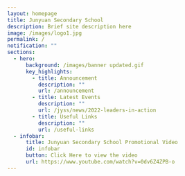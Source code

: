 ```yaml
---
layout: homepage
title: Junyuan Secondary School
description: Brief site description here
image: /images/logo1.jpg
permalink: /
notification: ""
sections:
  - hero:
      background: /images/banner updated.gif
      key_highlights:
        - title: Announcement
          description: ""
          url: /announcement
        - title: Latest Events
          description: ""
          url: /jyss/news/2022-leaders-in-action
        - title: Useful Links
          description: ""
          url: /useful-links
  - infobar:
      title: Junyuan Secondary School Promotional Video
      id: infobar
      button: Click Here to view the video
      url: https://www.youtube.com/watch?v=0dv6Z4ZPB-o
---
```

